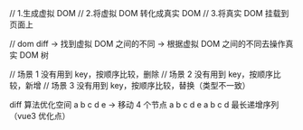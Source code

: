 // 1.生成虚拟 DOM
// 2.将虚拟 DOM 转化成真实 DOM
// 3.将真实 DOM 挂载到页面上

// dom diff -> 找到虚拟 DOM 之间的不同 -> 根据虚拟 DOM 之间的不同去操作真实 DOM 树

// 场景 1 没有用到 key，按顺序比较，删除
// 场景 2 没有用到 key，按顺序比较，新增
// 场景 3 没有用到 key，按顺序比较，替换（类型不一致）

diff 算法优化空间
a b c d e -> 移动 4 个节点 a b c d
e a b c d
最长递增序列（vue3 优化点）
